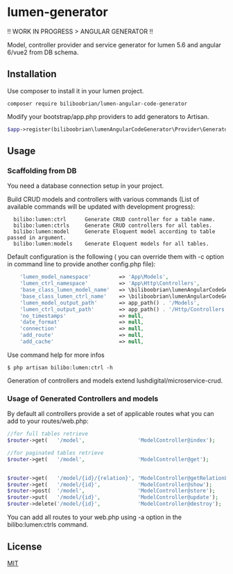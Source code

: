 # lumen-generator

!! WORK IN PROGRESS > ANGULAR GENERATOR !!

Model, controller provider and service generator for lumen 5.6 and angular 6/vue2 from DB schema.

## Installation

Use composer to install it in your lumen project.

`composer require biliboobrian/lumen-angular-code-generator`

Modify your bootstrap/app.php providers to add generators to Artisan.


```php
$app->register(biliboobrian\lumenAngularCodeGenerator\Provider\GeneratorServiceProvider::class);
```
## Usage
### Scaffolding from DB

You need a database connection setup in your project.

Build CRUD models and controllers with various commands (List of available commands will be updated with development progress):

```shell
  bilibo:lumen:ctrl      Generate CRUD controller for a table name.
  bilibo:lumen:ctrls     Generate CRUD controllers for all tables.
  bilibo:lumen:model     Generate Eloquent model according to table passed in argument.
  bilibo:lumen:models    Generate Eloquent models for all tables.
```

Default configuration is the following ( you can override them with -c option in command line to provide another config.php file):

```php
    'lumen_model_namespace'       	=> 'App\Models',
    'lumen_ctrl_namespace'       	=> 'App\Http\Controllers',
    'base_class_lumen_model_name' 	=> \biliboobrian\lumenAngularCodeGenerator\Model\MicroServiceExtendModel::class,
    'base_class_lumen_ctrl_name' 	=> \biliboobrian\lumenAngularCodeGenerator\Controller\CrudExtendController::class,
    'lumen_model_output_path'     	=> app_path() . '/Models',
    'lumen_ctrl_output_path'      	=> app_path() . '/Http/Controllers',
    'no_timestamps'   				=> null,
    'date_format'     				=> null,
	'connection'      				=> null,
	'add_route'      				=> null,
	'add_cache'      				=> null,
```

Use command help for more infos

```shell
$ php artisan bilibo:lumen:ctrl -h
```
Generation of controllers and models extend lushdigital/microservice-crud.

### Usage of Generated Controllers and models

By default all controllers provide a set of applicable routes what you can add to your routes/web.php:



```php
//for full tables retrieve
$router->get(   '/model',                 'ModelController@index');

//for paginated tables retrieve
$router->get(   '/model',                 'ModelController@get');


$router->get(   '/model/{id}/{relation}', 'ModelController@getRelationList');
$router->get(   '/model/{id}',            'ModelController@show');
$router->post(  '/model',                 'ModelController@store');
$router->put(   '/model/{id}',            'ModelController@update');
$router->delete('/model/{id}',            'ModelController@destroy');
```

You can add all routes to your web.php using -a option in the bilibo:lumen:ctrls command.


## License
[MIT](https://choosealicense.com/licenses/mit/)
